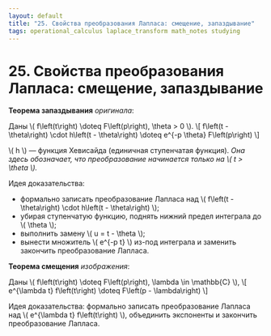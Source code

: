 ```yaml
---
layout: default
title: "25. Свойства преобразования Лапласа: смещение, запаздывание"
tags: operational_calculus laplace_transform math_notes studying
---
```


# 25. Свойства преобразования Лапласа: смещение, запаздывание

**Теорема запаздывания** *оригинала*:

Даны \\( f\left(t\right) \doteq F\left(p\right), \theta > 0 \\).
\\[ f\left(t - \theta\right) \cdot h\left(t - \theta\right) \doteq e^{-p \theta} F\left(p\right) \\]

\\( h \\) &mdash; функция Хевисайда (единичная ступенчатая функция). *Она здесь обозначает, что преобразование начинается только на \\( t > \theta \\).*

Идея доказательства:
* формально записать преобразование Лапласа над \\( f\left(t - \theta\right) \cdot h\left(t - \theta\right) \\);
* убирая ступенчатую функцию, поднять нижний предел интеграла до \\( \theta \\);
* выполнить замену \\( u = t - \theta \\);
* вынести множитель \\( e^{-p t} \\) из-под интеграла и заменить закончить преобразование Лапласа.

**Теорема смещения** *изображения*:

Даны \\( f\left(t\right) \doteq F\left(p\right), \lambda \in \mathbb{C} \\),
\\[ e^{\lambda t} f\left(t\right) \doteq F\left(p - \lambda\right) \\]

Идея доказательства: формально записать преобразование Лапласа над \\( e^{\lambda t} f\left(t\right) \\), объединить экспоненты и закончить преобразование Лапласа.
